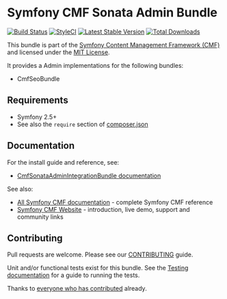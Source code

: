 # Symfony CMF Sonata Admin Bundle

[![Build Status](https://secure.travis-ci.org/symfony-cmf/sonata-admin-integration-bundle.png?branch=master)](http://travis-ci.org/symfony-cmf/sonata-admin-integration-bundle)
[![StyleCI](https://styleci.io/repos/16372913/shield)](https://styleci.io/repos/16372913)
[![Latest Stable Version](https://poser.pugx.org/symfony-cmf/sonata-admin-integration-bundle/version.png)](https://packagist.org/packages/symfony-cmf/sonata-admin-integration-bundle)
[![Total Downloads](https://poser.pugx.org/symfony-cmf/sonata-admin-integration-bundle/d/total.png)](https://packagist.org/packages/symfony-cmf/sonata-admin-integration-bundle)

This bundle is part of the [Symfony Content Management Framework (CMF)](http://cmf.symfony.com/)
and licensed under the [MIT License](LICENSE).

It provides a Admin implementations for the following bundles:
* CmfSeoBundle

## Requirements

* Symfony 2.5+
* See also the `require` section of [composer.json](composer.json)

## Documentation

For the install guide and reference, see:

* [CmfSonataAdminIntegrationBundle documentation](http://symfony.com/doc/master/cmf/bundles/sonata-admin/index.html)

See also:

* [All Symfony CMF documentation](http://symfony.com/doc/master/cmf/index.html) - complete Symfony CMF reference
* [Symfony CMF Website](http://cmf.symfony.com/) - introduction, live demo, support and community links


## Contributing

Pull requests are welcome. Please see our
[CONTRIBUTING](https://github.com/symfony-cmf/symfony-cmf/blob/master/CONTRIBUTING.md)
guide.

Unit and/or functional tests exist for this bundle. See the
[Testing documentation](http://symfony.com/doc/master/cmf/components/testing.html)
for a guide to running the tests.

Thanks to 
[everyone who has contributed](https://github.com/symfony-cmf/sonata-admin-integration-bundle/contributors) already.
